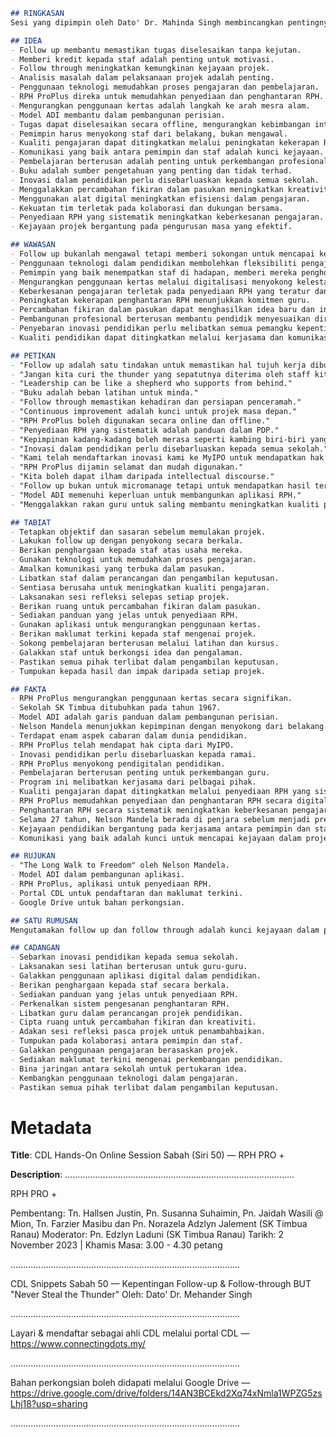 ```markdown
## RINGKASAN
Sesi yang dipimpin oleh Dato' Dr. Mahinda Singh membincangkan pentingnya follow up dan follow through dalam pendidikan.

## IDEA
- Follow up membantu memastikan tugas diselesaikan tanpa kejutan.
- Memberi kredit kepada staf adalah penting untuk motivasi.
- Follow through meningkatkan kemungkinan kejayaan projek.
- Analisis masalah dalam pelaksanaan projek adalah penting.
- Penggunaan teknologi memudahkan proses pengajaran dan pembelajaran.
- RPH ProPlus direka untuk memudahkan penyediaan dan penghantaran RPH.
- Mengurangkan penggunaan kertas adalah langkah ke arah mesra alam.
- Model ADI membantu dalam pembangunan perisian.
- Tugas dapat diselesaikan secara offline, mengurangkan kebimbangan internet.
- Pemimpin harus menyokong staf dari belakang, bukan mengawal.
- Kualiti pengajaran dapat ditingkatkan melalui peningkatan kekerapan RPH.
- Komunikasi yang baik antara pemimpin dan staf adalah kunci kejayaan.
- Pembelajaran berterusan adalah penting untuk perkembangan profesional.
- Buku adalah sumber pengetahuan yang penting dan tidak terhad.
- Inovasi dalam pendidikan perlu disebarluaskan kepada semua sekolah.
- Menggalakkan percambahan fikiran dalam pasukan meningkatkan kreativiti.
- Menggunakan alat digital meningkatkan efisiensi dalam pengajaran.
- Kekuatan tim terletak pada kolaborasi dan dukungan bersama.
- Penyediaan RPH yang sistematik meningkatkan keberkesanan pengajaran.
- Kejayaan projek bergantung pada pengurusan masa yang efektif.

## WAWASAN
- Follow up bukanlah mengawal tetapi memberi sokongan untuk mencapai kejayaan.
- Penggunaan teknologi dalam pendidikan membolehkan fleksibiliti pengajaran.
- Pemimpin yang baik menempatkan staf di hadapan, memberi mereka penghormatan.
- Mengurangkan penggunaan kertas melalui digitalisasi menyokong kelestarian.
- Keberkesanan pengajaran terletak pada penyediaan RPH yang teratur dan sistematik.
- Peningkatan kekerapan penghantaran RPH menunjukkan komitmen guru.
- Percambahan fikiran dalam pasukan dapat menghasilkan idea baru dan inovatif.
- Pembangunan profesional berterusan membantu pendidik menyesuaikan diri dengan perubahan.
- Penyebaran inovasi pendidikan perlu melibatkan semua pemangku kepentingan.
- Kualiti pendidikan dapat ditingkatkan melalui kerjasama dan komunikasi yang baik.

## PETIKAN
- "Follow up adalah satu tindakan untuk memastikan hal tujuh kerja dibuat."
- "Jangan kita curi the thunder yang sepatutnya diterima oleh staff kita."
- "Leadership can be like a shepherd who supports from behind."
- "Buku adalah beban latihan untuk minda."
- "Follow through memastikan kehadiran dan persiapan penceramah."
- "Continuous improvement adalah kunci untuk projek masa depan."
- "RPH ProPlus boleh digunakan secara online dan offline."
- "Penyediaan RPH yang sistematik adalah panduan dalam PDP."
- "Kepimpinan kadang-kadang boleh merasa seperti kambing biri-biri yang ada di depan."
- "Inovasi dalam pendidikan perlu disebarluaskan kepada semua sekolah."
- "Kami telah mendaftarkan inovasi kami ke MyIPO untuk mendapatkan hak cipta."
- "RPH ProPlus dijamin selamat dan mudah digunakan."
- "Kita boleh dapat ilham daripada intellectual discourse."
- "Follow up bukan untuk micromanage tetapi untuk mendapatkan hasil terbaik."
- "Model ADI memenuhi keperluan untuk membangunkan aplikasi RPH."
- "Menggalakkan rakan guru untuk saling membantu meningkatkan kualiti pendidikan."

## TABIAT
- Tetapkan objektif dan sasaran sebelum memulakan projek.
- Lakukan follow up dengan penyokong secara berkala.
- Berikan penghargaan kepada staf atas usaha mereka.
- Gunakan teknologi untuk memudahkan proses pengajaran.
- Amalkan komunikasi yang terbuka dalam pasukan.
- Libatkan staf dalam perancangan dan pengambilan keputusan.
- Sentiasa berusaha untuk meningkatkan kualiti pengajaran.
- Laksanakan sesi refleksi selepas setiap projek.
- Berikan ruang untuk percambahan fikiran dalam pasukan.
- Sediakan panduan yang jelas untuk penyediaan RPH.
- Gunakan aplikasi untuk mengurangkan penggunaan kertas.
- Berikan maklumat terkini kepada staf mengenai projek.
- Sokong pembelajaran berterusan melalui latihan dan kursus.
- Galakkan staf untuk berkongsi idea dan pengalaman.
- Pastikan semua pihak terlibat dalam pengambilan keputusan.
- Tumpukan kepada hasil dan impak daripada setiap projek.

## FAKTA
- RPH ProPlus mengurangkan penggunaan kertas secara signifikan.
- Sekolah SK Timbua ditubuhkan pada tahun 1967.
- Model ADI adalah garis panduan dalam pembangunan perisian.
- Nelson Mandela menunjukkan kepimpinan dengan menyokong dari belakang.
- Terdapat enam aspek cabaran dalam dunia pendidikan.
- RPH ProPlus telah mendapat hak cipta dari MyIPO.
- Inovasi pendidikan perlu disebarluaskan kepada ramai.
- RPH ProPlus menyokong pendigitalan pendidikan.
- Pembelajaran berterusan penting untuk perkembangan guru.
- Program ini melibatkan kerjasama dari pelbagai pihak.
- Kualiti pengajaran dapat ditingkatkan melalui penyediaan RPH yang sistematik.
- RPH ProPlus memudahkan penyediaan dan penghantaran RPH secara digital.
- Penghantaran RPH secara sistematik meningkatkan keberkesanan pengajaran.
- Selama 27 tahun, Nelson Mandela berada di penjara sebelum menjadi presiden.
- Kejayaan pendidikan bergantung pada kerjasama antara pemimpin dan staf.
- Komunikasi yang baik adalah kunci untuk mencapai kejayaan dalam projek.

## RUJUKAN
- "The Long Walk to Freedom" oleh Nelson Mandela.
- Model ADI dalam pembangunan aplikasi.
- RPH ProPlus, aplikasi untuk penyediaan RPH.
- Portal CDL untuk pendaftaran dan maklumat terkini.
- Google Drive untuk bahan perkongsian.

## SATU RUMUSAN
Mengutamakan follow up dan follow through adalah kunci kejayaan dalam pendidikan tanpa mencuri kredit daripada orang lain.

## CADANGAN
- Sebarkan inovasi pendidikan kepada semua sekolah.
- Laksanakan sesi latihan berterusan untuk guru-guru.
- Galakkan penggunaan aplikasi digital dalam pendidikan.
- Berikan penghargaan kepada staf secara berkala.
- Sediakan panduan yang jelas untuk penyediaan RPH.
- Perkenalkan sistem pengesanan penghantaran RPH.
- Libatkan guru dalam perancangan projek pendidikan.
- Cipta ruang untuk percambahan fikiran dan kreativiti.
- Adakan sesi refleksi pasca projek untuk penambahbaikan.
- Tumpukan pada kolaborasi antara pemimpin dan staf.
- Galakkan penggunaan pengajaran berasaskan projek.
- Sediakan maklumat terkini mengenai perkembangan pendidikan.
- Bina jaringan antara sekolah untuk pertukaran idea.
- Kembangkan penggunaan teknologi dalam pengajaran.
- Pastikan semua pihak terlibat dalam pengambilan keputusan.
```

# Metadata
**Title**: CDL Hands-On Online Session Sabah (Siri 50) — RPH PRO +

**Description**: ...........................................................................................

RPH PRO + 

Pembentang: Tn. Hallsen Justin, Pn. Susanna Suhaimin, Pn. Jaidah Wasili @ Mion, Tn. Farzier Masibu dan Pn. Norazela Adzlyn Jalement (SK Timbua Ranau) 
Moderator: Pn. Edzlyn Laduni (SK Timbua Ranau)
Tarikh: 2 November 2023   |   Khamis
Masa: 3.00 - 4.30 petang

...........................................................................................

CDL Snippets Sabah 50 — Kepentingan Follow-up & Follow-through BUT "Never Steal the Thunder"
Oleh: Dato' Dr. Mehander Singh

...........................................................................................

Layari & mendaftar sebagai ahli CDL melalui portal CDL — https://www.connectingdots.my/

...........................................................................................

Bahan perkongsian boleh didapati melalui Google Drive — https://drive.google.com/drive/folders/14AN3BCEkd2Xq74xNmla1WPZG5zsLhj18?usp=sharing

...........................................................................................